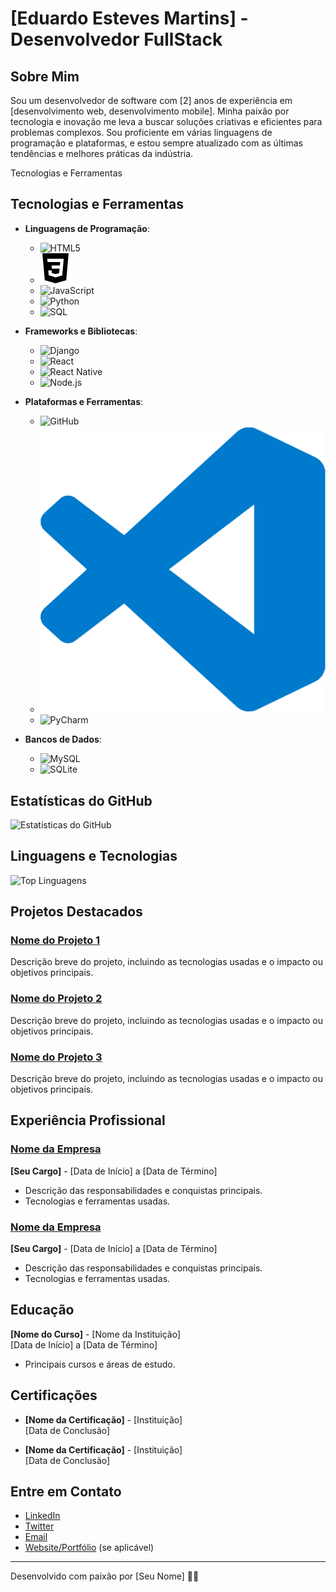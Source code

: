 # [Eduardo Esteves Martins] - Desenvolvedor FullStack

## Sobre Mim

Sou um desenvolvedor de software com [2] anos de experiência em [desenvolvimento web, desenvolvimento mobile]. Minha paixão por tecnologia e inovação me leva a buscar soluções criativas e eficientes para problemas complexos. Sou proficiente em várias linguagens de programação e plataformas, e estou sempre atualizado com as últimas tendências e melhores práticas da indústria.

Tecnologias e Ferramentas

## Tecnologias e Ferramentas

- **Linguagens de Programação**:
  - ![HTML5](https://raw.githubusercontent.com/simple-icons/simple-icons/develop/icons/html5.svg)
  - ![CSS3](https://raw.githubusercontent.com/simple-icons/simple-icons/develop/icons/css3.svg)
  - ![JavaScript](https://raw.githubusercontent.com/simple-icons/simple-icons/develop/icons/javascript.svg)
  - ![Python](https://raw.githubusercontent.com/simple-icons/simple-icons/develop/icons/python.svg)
  - ![SQL](https://raw.githubusercontent.com/simple-icons/simple-icons/develop/icons/sqlite.svg)

- **Frameworks e Bibliotecas**:
  - ![Django](https://raw.githubusercontent.com/simple-icons/simple-icons/develop/icons/django.svg)
  - ![React](https://raw.githubusercontent.com/simple-icons/simple-icons/develop/icons/react.svg)
  - ![React Native](https://raw.githubusercontent.com/simple-icons/simple-icons/develop/icons/react.svg) <!-- Usando o mesmo ícone do React -->
  - ![Node.js](https://raw.githubusercontent.com/simple-icons/simple-icons/develop/icons/node-dot-js.svg)

- **Plataformas e Ferramentas**:
  - ![GitHub](https://raw.githubusercontent.com/simple-icons/simple-icons/develop/icons/github.svg)
  - ![Visual Studio Code](https://raw.githubusercontent.com/simple-icons/simple-icons/develop/icons/visualstudiocode.svg)
  - ![PyCharm](https://raw.githubusercontent.com/simple-icons/simple-icons/develop/icons/pycharm.svg)

- **Bancos de Dados**:
  - ![MySQL](https://raw.githubusercontent.com/simple-icons/simple-icons/develop/icons/mysql.svg)
  - ![SQLite](https://raw.githubusercontent.com/simple-icons/simple-icons/develop/icons/sqlite.svg)
## Estatísticas do GitHub

![Estatísticas do GitHub](https://github-readme-stats.vercel.app/api?username=duMartinss&show_icons=true&hide_title=true&count_private=true&include_all_commits=true&hide=prs&theme=dark)

## Linguagens e Tecnologias

![Top Linguagens](https://github-readme-stats.vercel.app/api/top-langs/?username=duMartinss&layout=compact&theme=dark)

## Projetos Destacados

### [Nome do Projeto 1](link-do-projeto)
Descrição breve do projeto, incluindo as tecnologias usadas e o impacto ou objetivos principais.

### [Nome do Projeto 2](link-do-projeto)
Descrição breve do projeto, incluindo as tecnologias usadas e o impacto ou objetivos principais.

### [Nome do Projeto 3](link-do-projeto)
Descrição breve do projeto, incluindo as tecnologias usadas e o impacto ou objetivos principais.

## Experiência Profissional

### [Nome da Empresa](link-para-o-site-da-empresa)
**[Seu Cargo]** - [Data de Início] a [Data de Término]

- Descrição das responsabilidades e conquistas principais.
- Tecnologias e ferramentas usadas.

### [Nome da Empresa](link-para-o-site-da-empresa)
**[Seu Cargo]** - [Data de Início] a [Data de Término]

- Descrição das responsabilidades e conquistas principais.
- Tecnologias e ferramentas usadas.

## Educação

**[Nome do Curso]** - [Nome da Instituição]  
[Data de Início] a [Data de Término]

- Principais cursos e áreas de estudo.

## Certificações

- **[Nome da Certificação]** - [Instituição]  
  [Data de Conclusão]

- **[Nome da Certificação]** - [Instituição]  
  [Data de Conclusão]

## Entre em Contato

- [LinkedIn](https://www.linkedin.com/in/seu-perfil/)
- [Twitter](https://twitter.com/seu-usuario)
- [Email](mailto:seu-email@exemplo.com)
- [Website/Portfólio](https://seu-website.com) (se aplicável)

---

Desenvolvido com paixão por [Seu Nome] 🧑‍💻

